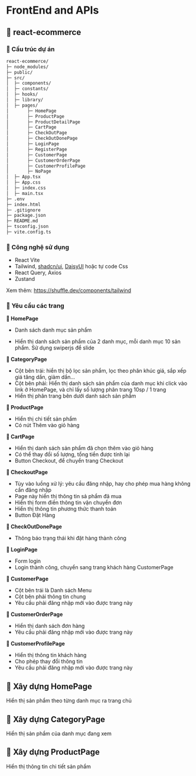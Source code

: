 # FrontEnd and APIs

## 💛 react-ecommerce

### 🔸 Cấu trúc dự án

```html
react-ecommerce/
├─ node_modules/
├─ public/
├─ src/
│  ├─ components/
│  ├─ constants/
│  ├─ hooks/
│  ├─ library/
│  ├─ pages/
│       ├─ HomePage
│       ├─ ProductPage
│       ├─ ProductDetailPage
│       ├─ CartPage
│       ├─ CheckOutPage
│       ├─ CheckOutDonePage
│       ├─ LoginPage
│       ├─ RegisterPage
│       ├─ CustomerPage
│       ├─ CustomerOrderPage
│       ├─ CustomerProfilePage
│       ├─ NoPage
│  ├─ App.tsx
│  ├─ App.css
│  ├─ index.css
│  ├─ main.tsx
├─ .env
├─ index.html
├─ .gitignore
├─ package.json
├─ README.md
├─ tsconfig.json
├─ vite.config.ts
```

### 🔸 Công nghệ sử dụng

- React Vite
- Tailwind, [shadcn/ui](https://ui.shadcn.com/), [DaisyUI](https://daisyui.com/) hoặc tự code Css
- React Query, Axios
- Zustand


Xem thêm: https://shuffle.dev/components/tailwind


### 🔸 **Yêu cầu các trang**

**📄 HomePage** 

- Danh sách danh mục sản phẩm

- Hiển thị danh sách sản phẩm của 2 danh mục, mỗi danh mục 10 sản phẩm. Sử dụng swiperjs để slide


**📄 CategoryPage** 

- Cột bên trái: hiển thị bộ lọc sản phẩm, lọc theo phân khúc giá, sắp xếp giá tăng dần, giảm dần...
- Cột bên phải: Hiển thị danh sách sản phẩm của danh mục khi click vào link ở HomePage, và chỉ lấy số lượng phân trang 10sp / 1 trang
- Hiển thị phân trang bên dưới danh sách sản phẩm


**📄 ProductPage** 

- Hiển thị chi tiết sản phẩm
- Có nút Thêm vào giỏ hàng


**📄 CartPage** 

- Hiển thị danh sách sản phẩm đã chọn thêm vào giỏ hàng
- Có thể thay đổi số lượng, tổng tiền được tính lại
- Button Checkout, để chuyển trang Checkout


**📄 CheckoutPage** 

- Tùy vào luồng xử lý: yêu cầu đăng nhập, hay cho phép mua hàng không cần đăng nhập
- Page này hiển thị thông tin sả phẩm đã mua
- Hiển thị form điền thông tin vận chuyển đơn
- Hiển thị thông tin phương thức thanh toán
- Button Đặt Hàng

**📄 CheckOutDonePage** 

- Thông báo trạng thái khi đặt hàng thành công

**📄 LoginPage**

- Form login
- Login thành công, chuyển sang trang khách hàng CustomerPage


**📄 CustomerPage**

- Cột bên trái là Danh sách Menu
- Cột bên phải thông tin chung
- Yêu cầu phải đăng nhập mới vào được trang này

**📄 CustomerOrderPage**

- Hiển thị danh sách đơn hàng
- Yêu cầu phải đăng nhập mới vào được trang này

**📄 CustomerProfilePage**

- Hiển thị thông tin khách hàng
- Cho phép thay đổi thông tin
- Yêu cầu phải đăng nhập mới vào được trang này


## 💛 Xây dựng HomePage

Hiển thị sản phẩm theo từng danh mục ra trang chủ

## 💛 Xây dựng CategoryPage

Hiển thị sản phẩm của danh mục đang xem

## 💛 Xây dựng ProductPage

Hiển thị thông tin chi tiết sản phẩm
